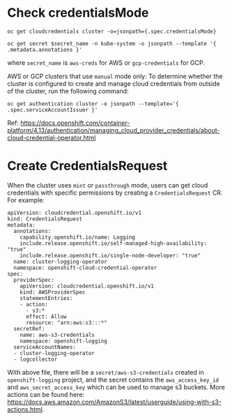# Check credentialsMode

```
oc get cloudcredentials cluster -o=jsonpath={.spec.credentialsMode}
```

```
oc get secret $secret_name -n kube-system -o jsonpath --template '{ .metadata.annotations }'
```
where `secret_name` is `aws-creds` for AWS or `gcp-credentials` for GCP.

AWS or GCP clusters that use `manual` mode only: To determine whether the cluster is configured to create and manage cloud credentials from outside of the cluster, run the following command:
```
oc get authentication cluster -o jsonpath --template='{ .spec.serviceAccountIssuer }'
```

Ref: https://docs.openshift.com/container-platform/4.13/authentication/managing_cloud_provider_credentials/about-cloud-credential-operator.html

# Create CredentialsRequest

When the cluster uses `mint` or `passthrough` mode, users can get cloud credentials with specific permissions by creating a `CredentialsRequest` CR. For example:
```
apiVersion: cloudcredential.openshift.io/v1
kind: CredentialsRequest
metadata:
  annotations:
    capability.openshift.io/name: Logging
    include.release.openshift.io/self-managed-high-availability: "true"
    include.release.openshift.io/single-node-developer: "true"
  name: cluster-logging-operator
  namespace: openshift-cloud-credential-operator
spec:
  providerSpec:
    apiVersion: cloudcredential.openshift.io/v1
    kind: AWSProviderSpec
    statementEntries:
    - action:
      - s3:*
      effect: Allow
      resource: "arn:aws:s3:::*"
  secretRef:
    name: aws-s3-credentials
    namespace: openshift-logging
  serviceAccountNames:
  - cluster-logging-operator
  - logcollector
```
With above file, there will be a `secret/aws-s3-credentials` created in `openshift-logging` project, and the secret contains the `aws_access_key_id` and `aws_secret_access_key` which can be used to manage s3 buckets. More actions can be found here: https://docs.aws.amazon.com/AmazonS3/latest/userguide/using-with-s3-actions.html.
